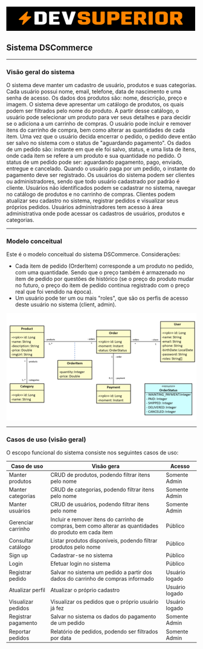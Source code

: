 [![DevSuperior](https://github.com/elderbr/assets/blob/main/DevSuperior/devSuperior_icon.png?raw=true)
](https://devsuperior.com.br/)

## Sistema DSCommerce

---

### Visão geral do sistema

O sistema deve manter um cadastro de usuário, produtos e suas categorias. Cada
usuário possui nome, email, telefone, data de nascimento e uma senha de acesso. Os
dados dos produtos são: nome, descrição, preço e imagem. O sistema deve apresentar
um catálogo de produtos, os quais podem ser filtrados pelo nome do produto. A partir
desse catálogo, o usuário pode selecionar um produto para ver seus detalhes e para
decidir se o adiciona a um carrinho de compras. O usuário pode incluir e remover itens
do carrinho de compra, bem como alterar as quantidades de cada item. Uma vez que o
usuário decida encerrar o pedido, o pedido deve então ser salvo no sistema com o status
de "aguardando pagamento". Os dados de um pedido são: instante em que ele foi salvo,
status, e uma lista de itens, onde cada item se refere a um produto e sua quantidade no
pedido. O status de um pedido pode ser: aguardando pagamento, pago, enviado,
entregue e cancelado. Quando o usuário paga por um pedido, o instante do pagamento
deve ser registrado. Os usuários do sistema podem ser clientes ou administradores,
sendo que todo usuário cadastrado por padrão é cliente. Usuários não identificados
podem se cadastrar no sistema, navegar no catálogo de produtos e no carrinho de
compras. Clientes podem atualizar seu cadastro no sistema, registrar pedidos e visualizar
seus próprios pedidos. Usuários administradores tem acesso à área administrativa onde
pode acessar os cadastros de usuários, produtos e categorias.

---

### Modelo conceitual

Este é o modelo conceitual do sistema DSCommerce. Considerações:

- Cada item de pedido (OrderItem) corresponde a um produto no pedido, com uma
  quantidade. Sendo que o preço também é armazenado no item de pedido por
  questões de histórico (se o preço do produto mudar no futuro, o preço do item de
  pedido continua registrado com o preço real que foi vendido na época).
- Um usuário pode ter um ou mais "roles", que são os perfis de acesso deste usuário
  no sistema (client, admin).

![DsCommerce](https://github.com/elderbr/assets/blob/main/DevSuperior/JavaSpringProfissional/DsCommerce_diagrama.png?raw=true)

---

### Casos de uso (visão geral)

O escopo funcional do sistema consiste nos seguintes casos de uso:
<div>
    <table>
        <thead>
            <tr>
                <th>Caso de uso</th>
                <th>Visão gera</th>
                <th>Acesso</th>
            </tr>
        </thead>
        <tbody>
            <tr>
                <td>Manter produtos</td>
                <td>CRUD de produtos, podendo filtrar itens pelo nome </td>
                <td>Somente Admin</td>
            </tr>
            <tr>
                <td>Manter categorias</td>
                <td>CRUD de categorias, podendo filtrar itens pelo nome</td>
                <td>Somente Admin</td>
            </tr>
            <tr>
                <td>Manter usuários</td>
                <td>CRUD de usuários, podendo filtrar itens pelo nome</td>
                <td>Somente Admin</td>
            </tr>
            <tr>
                <td>Gerenciar carrinho</td>
                <td>Incluir e remover itens do carrinho de compras, bem 
como alterar as quantidades do produto em cada 
item</td>
                <td>Público</td>
            </tr>
            <tr>
                <td>Consultar catálogo</td>
                <td>Listar produtos disponíveis, podendo filtrar produtos 
pelo nome</td>
                <td>Público</td>
            </tr>
            <tr>
                <td>Sign up</td>
                <td>Cadastrar-se no sistema</td>
                <td>Público</td>
            </tr>
            <tr>
                <td>Login</td>
                <td>Efetuar login no sistema</td>
                <td>Público</td>
            </tr>
            <tr>
                <td>Registrar pedido</td>
                <td>Salvar no sistema um pedido a partir dos dados do 
carrinho de compras informado</td>
                <td>Usuário logado</td>
            </tr>
            <tr>
                <td>Atualizar perfil</td>
                <td>Atualizar o próprio cadastro</td>
                <td>Usuário logado</td>
            </tr>
            <tr>
                <td>Visualizar pedidos</td>
                <td>Visualizar os pedidos que o próprio usuário já fez</td>
                <td>Usuário logado</td>
            </tr>
            <tr>
                <td>Registrar pagamento</td>
                <td>Salvar no sistema os dados do pagamento de um 
pedido</td>
                <td>Somente Admin</td>
            </tr>
            <tr>
                <td>Reportar pedidos</td>
                <td>Relatório de pedidos, podendo ser filtrados por data</td>
                <td>Somente Admin</td>
            </tr>
        </tbody>
    </table>
</div>